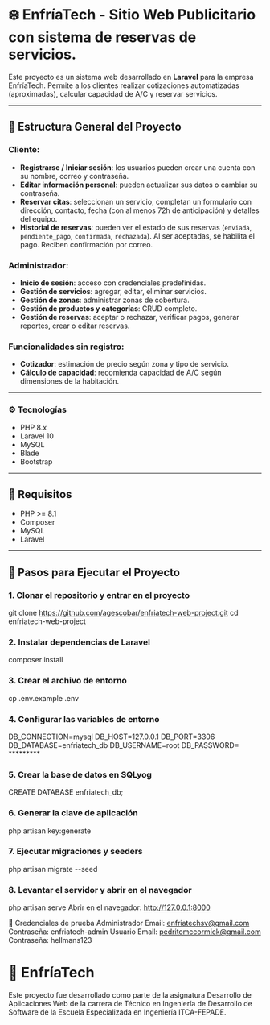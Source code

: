 # ❄️ EnfríaTech - Sitio Web Publicitario con sistema de reservas de servicios.

Este proyecto es un sistema web desarrollado en **Laravel** para la empresa EnfríaTech. Permite a los clientes realizar cotizaciones automatizadas (aproximadas), calcular capacidad de A/C y reservar servicios.

---

## 📁 Estructura General del Proyecto

### Cliente:
- **Registrarse / Iniciar sesión**: los usuarios pueden crear una cuenta con su nombre, correo y contraseña.
- **Editar información personal**: pueden actualizar sus datos o cambiar su contraseña.
- **Reservar citas**: seleccionan un servicio, completan un formulario con dirección, contacto, fecha (con al menos 72h de anticipación) y detalles del equipo.
- **Historial de reservas**: pueden ver el estado de sus reservas (`enviada`, `pendiente_pago`, `confirmada`, `rechazada`). Al ser aceptadas, se habilita el pago. Reciben confirmación por correo.

### Administrador:
- **Inicio de sesión**: acceso con credenciales predefinidas.
- **Gestión de servicios**: agregar, editar, eliminar servicios.
- **Gestión de zonas**: administrar zonas de cobertura.
- **Gestión de productos y categorías**: CRUD completo.
- **Gestión de reservas**: aceptar o rechazar, verificar pagos, generar reportes, crear o editar reservas.

### Funcionalidades sin registro:
- **Cotizador**: estimación de precio según zona y tipo de servicio.
- **Cálculo de capacidad**: recomienda capacidad de A/C según dimensiones de la habitación.

---

### ⚙️ Tecnologías

- PHP 8.x
- Laravel 10
- MySQL
- Blade
- Bootstrap
---

## 🧾 Requisitos

- PHP >= 8.1
- Composer
- MySQL
- Laravel

---


## 🚀 Pasos para Ejecutar el Proyecto

### 1. Clonar el repositorio y entrar en el proyecto
git clone https://github.com/agescobar/enfriatech-web-project.git
cd enfriatech-web-project

### 2. Instalar dependencias de Laravel
composer install

### 3. Crear el archivo de entorno
cp .env.example .env

### 4. Configurar las variables de entorno
DB_CONNECTION=mysql
DB_HOST=127.0.0.1
DB_PORT=3306
DB_DATABASE=enfriatech_db
DB_USERNAME=root
DB_PASSWORD= *********

### 5. Crear la base de datos en SQLyog
CREATE DATABASE enfriatech_db;

### 6. Generar la clave de aplicación
php artisan key:generate

### 7. Ejecutar migraciones y seeders
php artisan migrate --seed

### 8. Levantar el servidor y abrir en el navegador
php artisan serve
Abrir en el navegador: http://127.0.0.1:8000

🧪 Credenciales de prueba
Administrador
Email: enfriatechsv@gmail.com
Contraseña: enfriatech-admin
Usuario
Email: pedritomccormick@gmail.com
Contraseña: hellmans123

# 🧊 EnfríaTech
Este proyecto fue desarrollado como parte de la asignatura Desarrollo de Aplicaciones Web de la carrera de Técnico en Ingeniería de Desarrollo de Software de la Escuela Especializada en Ingeniería ITCA-FEPADE.
